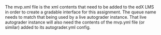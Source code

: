 The mvp.xml file is the xml contents that need to be added to the edX LMS in order to create a gradable interface for this assignment. The queue name needs to match that being used by a live autograder instance.  That live autograder instance will also need the contents of the mvp.yml file (or similar) added to its autograder.yml config.